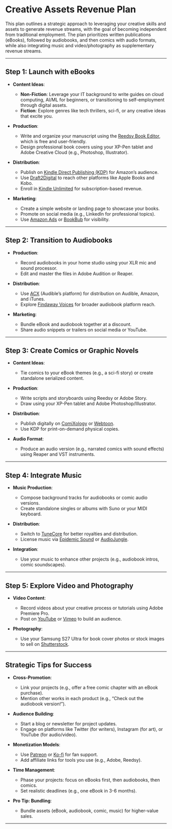 # Creative Assets Revenue Plan

This plan outlines a strategic approach to leveraging your creative skills and assets to generate revenue streams, with the goal of becoming independent from traditional employment. The plan prioritizes written publications (eBooks), followed by audiobooks, and then comics with audio formats, while also integrating music and video/photography as supplementary revenue streams.

---

## Step 1: Launch with eBooks

- **Content Ideas**:
  - **Non-Fiction**: Leverage your IT background to write guides on cloud computing, AI/ML for beginners, or transitioning to self-employment through digital assets.
  - **Fiction**: Explore genres like tech thrillers, sci-fi, or any creative ideas that excite you.

- **Production**:
  - Write and organize your manuscript using the [Reedsy Book Editor](https://reedsy.com/write-a-book), which is free and user-friendly.
  - Design professional book covers using your XP-Pen tablet and Adobe Creative Cloud (e.g., Photoshop, Illustrator).

- **Distribution**:
  - Publish on [Kindle Direct Publishing (KDP)](https://kdp.amazon.com/) for Amazon’s audience.
  - Use [Draft2Digital](https://www.draft2digital.com/) to reach other platforms like Apple Books and Kobo.
  - Enroll in [Kindle Unlimited](https://kdp.amazon.com/en_US/help/topic/G200672820) for subscription-based revenue.

- **Marketing**:
  - Create a simple website or landing page to showcase your books.
  - Promote on social media (e.g., LinkedIn for professional topics).
  - Use [Amazon Ads](https://advertising.amazon.com/solutions/products/amazon-ads) or [BookBub](https://www.bookbub.com/partners) for visibility.

---

## Step 2: Transition to Audiobooks

- **Production**:
  - Record audiobooks in your home studio using your XLR mic and sound processor.
  - Edit and master the files in Adobe Audition or Reaper.

- **Distribution**:
  - Use [ACX](https://www.acx.com/) (Audible’s platform) for distribution on Audible, Amazon, and iTunes.
  - Explore [Findaway Voices](https://findawayvoices.com/) for broader audiobook platform reach.

- **Marketing**:
  - Bundle eBook and audiobook together at a discount.
  - Share audio snippets or trailers on social media or YouTube.

---

## Step 3: Create Comics or Graphic Novels

- **Content Ideas**:
  - Tie comics to your eBook themes (e.g., a sci-fi story) or create standalone serialized content.

- **Production**:
  - Write scripts and storyboards using Reedsy or Adobe Story.
  - Draw using your XP-Pen tablet and Adobe Photoshop/Illustrator.

- **Distribution**:
  - Publish digitally on [ComiXology](https://www.comixology.com/) or [Webtoon](https://www.webtoons.com/).
  - Use KDP for print-on-demand physical copies.

- **Audio Format**:
  - Produce an audio version (e.g., narrated comics with sound effects) using Reaper and VST instruments.

---

## Step 4: Integrate Music

- **Music Production**:
  - Compose background tracks for audiobooks or comic audio versions.
  - Create standalone singles or albums with Suno or your MIDI keyboard.

- **Distribution**:
  - Switch to [TuneCore](https://www.tunecore.com/) for better royalties and distribution.
  - License music via [Epidemic Sound](https://www.epidemicsound.com/) or [AudioJungle](https://audiojungle.net/).

- **Integration**:
  - Use your music to enhance other projects (e.g., audiobook intros, comic soundscapes).

---

## Step 5: Explore Video and Photography

- **Video Content**:
  - Record videos about your creative process or tutorials using Adobe Premiere Pro.
  - Post on [YouTube](https://www.youtube.com/) or [Vimeo](https://vimeo.com/) to build an audience.

- **Photography**:
  - Use your Samsung S27 Ultra for book cover photos or stock images to sell on [Shutterstock](https://www.shutterstock.com/).

---

## Strategic Tips for Success

- **Cross-Promotion**:
  - Link your projects (e.g., offer a free comic chapter with an eBook purchase).
  - Mention other works in each product (e.g., “Check out the audiobook version!”).

- **Audience Building**:
  - Start a blog or newsletter for project updates.
  - Engage on platforms like Twitter (for writers), Instagram (for art), or YouTube (for audio/video).

- **Monetization Models**:
  - Use [Patreon](https://www.patreon.com/) or [Ko-fi](https://ko-fi.com/) for fan support.
  - Add affiliate links for tools you use (e.g., Adobe, Reedsy).

- **Time Management**:
  - Phase your projects: focus on eBooks first, then audiobooks, then comics.
  - Set realistic deadlines (e.g., one eBook in 3-6 months).

- **Pro Tip: Bundling**:
  - Bundle assets (eBook, audiobook, comic, music) for higher-value sales.

---
